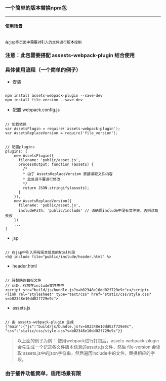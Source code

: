 ﻿### 一个简单的版本替换npm包

---

#### 使用场景

```

在jsp等页面中需要对引入的文件进行版本控制

```

### 注意：此包需要搭配 assests-webpack-plugin 结合使用

### 具体使用流程（一个简单的例子）

- 安装

```

npm install assets-webpack-plugin --save-dev
npm install file-version --save-dev

```

- 配置 webpack.config.js

```

// 加载依赖
var AssetsPlugin = require('assets-webpack-plugin');
var AssetsReplaceVersion = require('file_version');

```

```

// 配置plugins
plugins: [
    new AssetsPlugin({
      filename: 'public/asset.js',
      processOutput: function (assets) { 
        /* 
        * 由于 AssetsReplaceVersion 直接读取文件内容
        * 此处请不要进行修改
        */
        return JSON.stringify(assets);
      }
    }),
    new AssetsReplaceVersion({
      filename: 'public/asset.js',
      includePath: 'public/include' // 请确保include中没有文件夹，否则读取失败
    })
    ...
]

```

- jsp

```

// 在jsp中引入带有版本信息的html片段
<%@ include file="public/include/header.html" %>

```

- header.html

```

// 待替换的目标文件
// 此处，存放在include文件夹中
<script src="build/js/bundle.js?v=b02348e10dd02f729e9c"></script>
<link rel="stylesheet" type="text/css" href="static/css/style.css?v=b02348e10dd02f729e9c">

```

- assets.js

```

// 由 assets-webpack-plugin 生成
{"main":{"js":"build/js/bundle.js?v=b02348e10dd02f729e9c", "css":"static/css/style.css?v=b02348e10dd02f729e9c"}}

```

> 以上面的例子为例： 使用webpack进行打包后，assets-webpack-plugin会先生成一个记录各文件版本信息的assets.js文件，然后 file-version 会读取 assets.js中的json字符串，然后遍历include中的文件，替换相应的字段。

### 由于插件功能简单，适用场景有限

